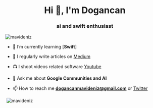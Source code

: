 <h1 align="center">Hi 👋, I'm Dogancan</h1>
<h3 align="center">ai and swift enthusiast</h3>

<p align="left"> <img src="https://komarev.com/ghpvc/?username=mavideniz&label=Profile%20views&color=6f7cb8&style=plastic" alt="mavideniz" /> </p>

- 🌱 I’m currently learning [**Swift**]

- 📝 I regularly write articles on [Medium](https://mavideniz.medium.com/)

- 📺 I shoot videos related software [Youtube](https://www.youtube.com/dogancanmavideniz)

- 💬 Ask me about **Google Communities and AI**

- 📫 How to reach me **dogancanmavideniz@gmail.com** or [Twitter](https://twitter.com/doganmavideniz)



<p>&nbsp;<img align="center" src="https://github-readme-stats.vercel.app/api?username=mavideniz&show_icons=true&theme=dark&hide_border=true&locale=en" alt="mavideniz" /></p>
